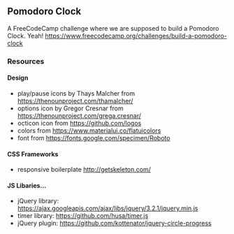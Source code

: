 ## Pomodoro Clock


A FreeCodeCamp challenge where we are supposed to build a Pomodoro Clock. Yeah!
https://www.freecodecamp.org/challenges/build-a-pomodoro-clock

### Resources
#### Design
- play/pause icons by Thays Malcher from https://thenounproject.com/thamalcher/
- options icon by Gregor Cresnar from https://thenounproject.com/grega.cresnar/
- octicon icon from https://github.com/logos
- colors from https://www.materialui.co/flatuicolors
- font from https://fonts.google.com/specimen/Roboto
#### CSS Frameworks
- responsive boilerplate http://getskeleton.com/
#### JS Libaries...
- jQuery library: https://ajax.googleapis.com/ajax/libs/jquery/3.2.1/jquery.min.js
- timer library: https://github.com/husa/timer.js
- jQuery plugin: https://github.com/kottenator/jquery-circle-progress
